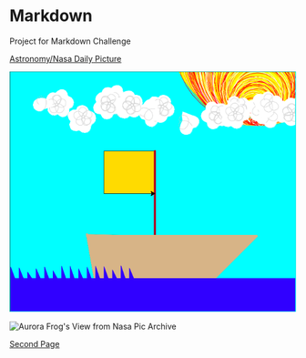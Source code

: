 # Markdown
Project for Markdown Challenge

[Astronomy/Nasa Daily Picture](https://apod.nasa.gov/apod/)

![Last Semester Picture](DayBoat.png)

![Aurora Frog's View from Nasa Pic Archive](https://apod.nasa.gov/apod/image/1810/AuroraFrogStalnacke1024.jpg)

[Second Page](Second.md)
